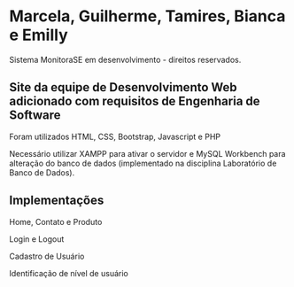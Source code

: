 <h1>Marcela, Guilherme, Tamires, Bianca e Emilly</h1>

Sistema MonitoraSE em desenvolvimento - direitos reservados. 

## Site da equipe de Desenvolvimento Web adicionado com requisitos de Engenharia de Software

<p>Foram utilizados HTML, CSS, Bootstrap, Javascript e PHP</p>
<p>Necessário utilizar XAMPP para ativar o servidor e MySQL Workbench para alteração do banco de dados (implementado na disciplina Laboratório de Banco de Dados).</p>

## Implementações
<p>Home, Contato e Produto</p>
<p>Login e Logout</p>
<p>Cadastro de Usuário</p>
<p>Identificação de nível de usuário</p>
